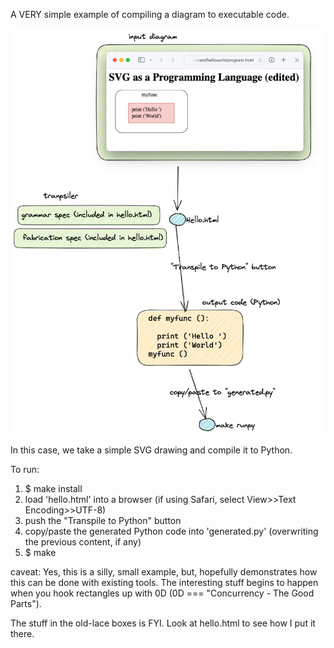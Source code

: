 A VERY simple example of compiling a diagram to executable code.

![hello world](readme.png)

In this case, we take a simple SVG drawing and compile it to Python.

To run:
1. $ make install
2. load 'hello.html' into a browser (if using Safari, select View>>Text Encoding>>UTF-8)
3. push the "Transpile to Python" button
4. copy/paste the generated Python code into 'generated.py' (overwriting the previous content, if any)
5. $ make

caveat: Yes, this is a silly, small example, but, hopefully demonstrates how this can be done with existing tools.  The interesting stuff begins to happen when you hook rectangles up with 0D (0D === "Concurrency - The Good Parts").

The stuff in the old-lace boxes is FYI.  Look at hello.html to see how I put it there.
